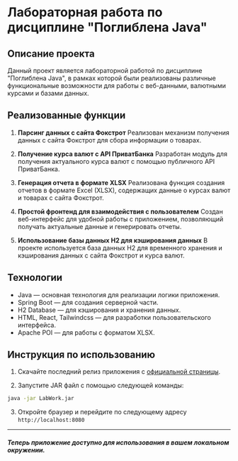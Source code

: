 # Лабораторная работа по дисциплине "Поглиблена Java"

## Описание проекта

Данный проект является лабораторной работой по дисциплине "Поглиблена Java", в рамках которой были реализованы различные функциональные возможности для работы с веб-данными, валютными курсами и базами данных.

## Реализованные функции

1. **Парсинг данных с сайта Фокстрот**
   Реализован механизм получения данных с сайта Фокстрот для сбора информации о товарах.

2. **Получение курса валют с API ПриватБанка**
   Разработан модуль для получения актуального курса валют с помощью публичного API ПриватБанка.

3. **Генерация отчета в формате XLSX**
   Реализована функция создания отчетов в формате Excel (XLSX), содержащих данные о курсах валют и товарах с сайта Фокстрот.

4. **Простой фронтенд для взаимодействия с пользователем**
   Создан веб-интерфейс для удобной работы с приложением, позволяющий получать актуальные данные и генерировать отчеты.

5. **Использование базы данных H2 для кэширования данных**
   В проекте используется база данных H2 для временного хранения и кэширования данных с сайта Фокстрот и курса валют.

## Технологии

- Java — основная технология для реализации логики приложения.
- Spring Boot — для создания серверной части.
- H2 Database — для кэширования и хранения данных.
- HTML, React, Tailwindcss — для разработки пользовательского интерфейса.
- Apache POI — для работы с форматом XLSX.

## Инструкция по использованию
1. Скачайте последний релиз приложения с [официальной страницы](https://github.com/rKzenta/JavaLabWork/releases/).

2. Запустите JAR файл с помощью следующей команды:

```bash
java -jar LabWork.jar
```
3. Откройте браузер и перейдите по следующему адресу `http://localhost:8080`

---

##### Теперь приложение доступно для использования в вашем локальном окружении.
